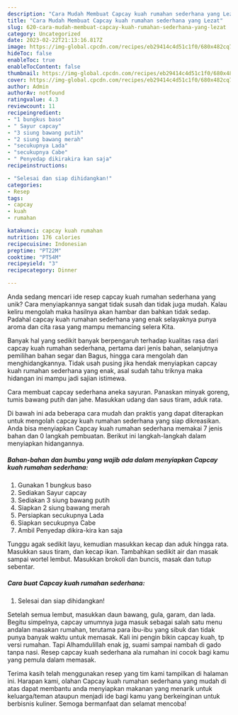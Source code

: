 ```yaml
---
description: "Cara Mudah Membuat Capcay kuah rumahan sederhana yang Lezat"
title: "Cara Mudah Membuat Capcay kuah rumahan sederhana yang Lezat"
slug: 620-cara-mudah-membuat-capcay-kuah-rumahan-sederhana-yang-lezat
category: Uncategorized
date: 2023-02-22T21:13:16.817Z
image: https://img-global.cpcdn.com/recipes/eb29414c4d51c1f0/680x482cq70/capcay-kuah-rumahan-sederhana-foto-resep-utama.jpg
hideToc: false
enableToc: true
enableTocContent: false
thumbnail: https://img-global.cpcdn.com/recipes/eb29414c4d51c1f0/680x482cq70/capcay-kuah-rumahan-sederhana-foto-resep-utama.jpg
cover: https://img-global.cpcdn.com/recipes/eb29414c4d51c1f0/680x482cq70/capcay-kuah-rumahan-sederhana-foto-resep-utama.jpg
author: Admin
authorAv: notfound
ratingvalue: 4.3
reviewcount: 11
recipeingredient:
- "1 bungkus baso"
- " Sayur capcay"
- "3 siung bawang putih"
- "2 siung bawang merah"
- "secukupnya Lada"
- "secukupnya Cabe"
- " Penyedap dikirakira kan saja"
recipeinstructions:

- "Selesai dan siap dihidangkan!"
categories:
- Resep
tags:
- capcay
- kuah
- rumahan

katakunci: capcay kuah rumahan 
nutrition: 176 calories
recipecuisine: Indonesian
preptime: "PT22M"
cooktime: "PT54M"
recipeyield: "3"
recipecategory: Dinner

---
```





Anda sedang mencari ide resep capcay kuah rumahan sederhana yang unik? Cara menyiapkannya sangat tidak susah dan tidak juga mudah. Kalau keliru mengolah maka hasilnya akan hambar dan bahkan tidak sedap. Padahal capcay kuah rumahan sederhana yang enak selayaknya punya aroma dan cita rasa yang mampu memancing selera Kita.





Banyak hal yang sedikit banyak berpengaruh terhadap kualitas rasa dari capcay kuah rumahan sederhana, pertama dari jenis bahan, selanjutnya pemilihan bahan segar dan Bagus, hingga cara mengolah dan menghidangkannya. Tidak usah pusing jika hendak menyiapkan capcay kuah rumahan sederhana yang enak,      asal sudah tahu triknya maka hidangan ini mampu jadi sajian istimewa.














Cara membuat capcay sederhana aneka sayuran. Panaskan minyak goreng, tumis bawang putih dan jahe. Masukkan udang dan saus tiram, aduk rata.






Di bawah ini ada beberapa cara mudah dan praktis yang dapat diterapkan untuk mengolah capcay kuah rumahan sederhana yang siap dikreasikan. Anda bisa menyiapkan Capcay kuah rumahan sederhana memakai 7 jenis bahan dan 0 langkah pembuatan. Berikut ini langkah-langkah dalam menyiapkan hidangannya.

<!--inarticleads1-->

##### Bahan-bahan dan bumbu yang wajib ada dalam menyiapkan Capcay kuah rumahan sederhana:

1. Gunakan 1 bungkus baso
1. Sediakan  Sayur capcay
1. Sediakan 3 siung bawang putih
1. Siapkan 2 siung bawang merah
1. Persiapkan secukupnya Lada
1. Siapkan secukupnya Cabe
1. Ambil  Penyedap dikira-kira kan saja


Tunggu agak sedikit layu, kemudian masukkan kecap dan aduk hingga rata. Masukkan saus tiram, dan kecap ikan. Tambahkan sedikit air dan masak sampai wortel lembut. Masukkan brokoli dan buncis, masak dan tutup sebentar. 

<!--inarticleads2-->

##### Cara buat Capcay kuah rumahan sederhana:


1. Selesai dan siap dihidangkan!

Setelah semua lembut, masukkan daun bawang, gula, garam, dan lada. Begitu simpelnya, capcay umumnya juga masuk sebagai salah satu menu andalan masakan rumahan, terutama para ibu-ibu yang sibuk dan tidak punya banyak waktu untuk memasak. Kali ini pengin bikin capcay kuah, tp versi rumahan. Tapi Alhamdulillah enak jg, suami sampai nambah di gado tanpa nasi. Resep capcay kuah sederhana ala rumahan ini cocok bagi kamu yang pemula dalam memasak. 

Terima kasih telah menggunakan resep yang tim kami tampilkan di halaman ini. Harapan kami, olahan Capcay kuah rumahan sederhana yang mudah di atas dapat membantu anda menyiapkan makanan yang menarik untuk keluarga/teman ataupun menjadi ide bagi kamu yang berkeinginan untuk berbisnis kuliner. Semoga bermanfaat dan selamat mencoba!
